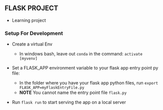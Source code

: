 ## FLASK PROJECT

- Learning project

### Setup For Development

- Create a virtual Env

  - In windows bash, leave out `conda` in the command: `activate [myvenv]`

- Set a FLASK_APP environment variable to your flask app entry point py file:

  - In the folder where you have your flask app python files, run `export FLASK_APP=myFlaskEntryFile.py`
  - **NOTE** You cannot name the entry point file `flask.py`

- Run `flask run` to start serving the app on a local server
